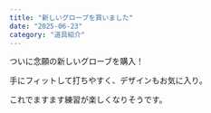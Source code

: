```yaml
---
title: "新しいグローブを買いました"
date: "2025-06-23"
category: "道具紹介"
---
```


ついに念願の新しいグローブを購入！

手にフィットして打ちやすく、デザインもお気に入り。

これでますます練習が楽しくなりそうです。
